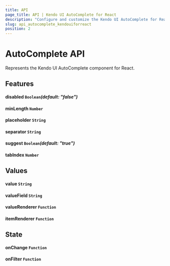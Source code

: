 ```yaml
---
title: API
page_title: API | Kendo UI AutoComplete for React
description: "Configure and customize the Kendo UI AutoComplete for React through its API reference."
slug: api_autocomplete_kendouiforreact
position: 2
---
```


# AutoComplete API

Represents the Kendo UI AutoComplete component for React.

## Features

#### disabled `Boolean`*(default: "false")*

#### minLength `Number`

#### placeholder `String`

#### separator `String`

#### suggest `Boolean`*(default: "true")*

#### tabIndex `Number`

## Values

#### value `String`

#### valueField `String`

#### valueRenderer `Function`

#### itemRenderer `Function`

## State

#### onChange `Function`

#### onFilter `Function`
